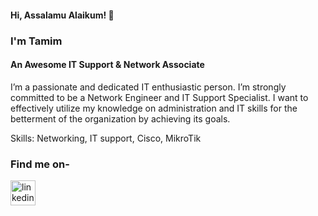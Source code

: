 #### Hi, Assalamu Alaikum! 👋 
### I'm Tamim
#### An Awesome IT Support & Network Associate

I’m a passionate and dedicated IT enthusiastic person. I’m strongly committed to be a Network Engineer and IT Support Specialist. I want to effectively utilize my knowledge on administration and IT skills for the betterment of the organization by achieving its goals. 

Skills: Networking, IT support, Cisco, MikroTik

### Find me on- 
[<img src='https://www.amocrm.com/static/images/pages/integrations/logo/linkedin.png' alt='linkedin' height='40'>](https://www.linkedin.com/in/https://www.linkedin.com/in/asmtamim//)  

